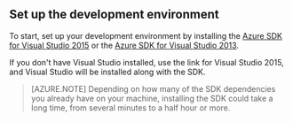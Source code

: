 ## <a name="setupdevenv"></a>Set up the development environment

To start, set up your development environment by installing the [Azure SDK for Visual Studio 2015](http://go.microsoft.com/fwlink/?linkid=518003) or the [Azure SDK for Visual Studio 2013](http://go.microsoft.com/fwlink/?LinkID=324322).

If you don't have Visual Studio installed, use the link for Visual Studio 2015, and Visual Studio will be installed along with the SDK.

>[AZURE.NOTE] Depending on how many of the SDK dependencies you already have on your machine, installing the SDK could take a long time, from several minutes to a half hour or more.


<!--HONumber=Sep16_HO4-->


